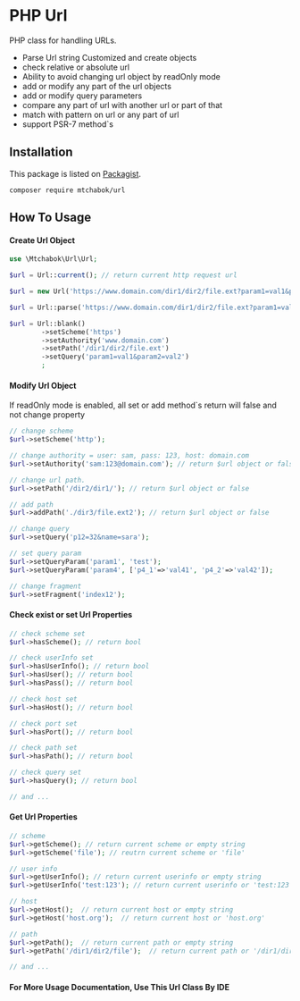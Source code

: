 # PHP Url
PHP class for handling URLs.

- Parse Url string Customized and create objects
- check relative or absolute url
- Ability to avoid changing url object by readOnly mode 
- add or modify any part of the url objects
- add or modify query parameters
- compare any part of url with another url or part of that
- match with pattern on url or any part of url
- support PSR-7 method`s

Installation
------------

This package is listed on [Packagist](https://packagist.org/packages/mtchabok/url).

```
composer require mtchabok/url
```

How To Usage
------------

#### Create Url Object ####
```php
use \Mtchabok\Url\Url;

$url = Url::current(); // return current http request url

$url = new Url('https://www.domain.com/dir1/dir2/file.ext?param1=val1&param2=val2');

$url = Url::parse('https://www.domain.com/dir1/dir2/file.ext?param1=val1&param2=val2');

$url = Url::blank()
        ->setScheme('https')
        ->setAuthority('www.domain.com')
        ->setPath('/dir1/dir2/file.ext')
        ->setQuery('param1=val1&param2=val2')
        ;

```

#### Modify Url Object ####
If readOnly mode is enabled, all set or add method`s return will false and not change property
```php
// change scheme
$url->setScheme('http');

// change authority = user: sam, pass: 123, host: domain.com
$url->setAuthority('sam:123@domain.com'); // return $url object or false

// change url path.
$url->setPath('/dir2/dir1/'); // return $url object or false

// add path
$url->addPath('./dir3/file.ext2'); // return $url object or false

// change query
$url->setQuery('p12=32&name=sara');

// set query param
$url->setQueryParam('param1', 'test');
$url->setQueryParam('param4', ['p4_1'=>'val41', 'p4_2'=>'val42']);

// change fragment
$url->setFragment('index12');
```

#### Check exist or set Url Properties ####
```php
// check scheme set
$url->hasScheme(); // return bool

// check userInfo set
$url->hasUserInfo(); // return bool
$url->hasUser(); // return bool
$url->hasPass(); // return bool

// check host set
$url->hasHost(); // return bool

// check port set
$url->hasPort(); // return bool

// check path set
$url->hasPath(); // return bool

// check query set
$url->hasQuery(); // return bool

// and ...
```

#### Get Url Properties ####
```php
// scheme
$url->getScheme(); // return current scheme or empty string
$url->getScheme('file'); // reutrn current scheme or 'file'

// user info
$url->getUserInfo(); // return current userinfo or empty string
$url->getUserInfo('test:123'); // return current userinfo or 'test:123'

// host
$url->getHost();  // return current host or empty string
$url->getHost('host.org');  // return current host or 'host.org'

// path
$url->getPath();  // return current path or empty string
$url->getPath('/dir1/dir2/file');  // return current path or '/dir1/dir2/file'

// and ...
```


#### For More Usage Documentation, Use This Url Class By IDE ####
